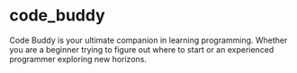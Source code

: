 # code_buddy
Code Buddy is your ultimate companion in learning programming. Whether you are a beginner trying to figure out where to start or an experienced programmer exploring new horizons.
